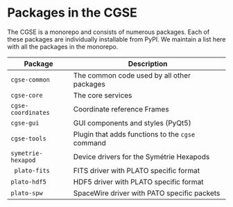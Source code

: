# Packages in the CGSE

The CGSE is a monorepo and consists of numerous packages. Each of these packages are individually installable from 
PyPI. We maintain a list here with all the packages in the monorepo.

| Package            | Description                                      | 
|--------------------|--------------------------------------------------|
| `cgse-common`      | The common code used by all other packages       |
| `cgse-core`        | The core services                                |
| `cgse-coordinates` | Coordinate reference Frames                      |
| `cgse-gui`         | GUI components and styles (PyQt5)                |
| `cgse-tools`       | Plugin that adds functions to the `cgse` command |
| `symetrie-hexapod` | Device drivers for the Symétrie Hexapods         |
| ` plato-fits`      | FITS driver with PLATO specific format           |
| `plato-hdf5`       | HDF5 driver with PLATO specific format           |
| `plato-spw`        | SpaceWire driver with PATO specific packets      | 
